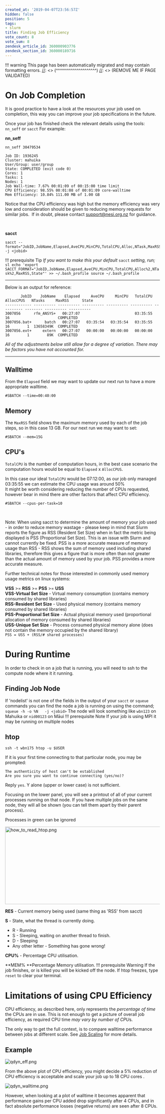 ```yaml
---
created_at: '2019-04-07T23:56:57Z'
hidden: false
position: 5
tags:
- slurm
title: Finding Job Efficiency
vote_count: 8
vote_sum: 8
zendesk_article_id: 360000903776
zendesk_section_id: 360000189716
---
```




[//]: <> (REMOVE ME IF PAGE VALIDATED)
[//]: <> (vvvvvvvvvvvvvvvvvvvv)
!!! warning
    This page has been automatically migrated and may contain formatting errors.
[//]: <> (^^^^^^^^^^^^^^^^^^^^)
[//]: <> (REMOVE ME IF PAGE VALIDATED)

# On Job Completion

It is good practice to have a look at the resources your job used on
completion, this way you can improve your job specifications in the
future.

Once your job has finished check the relevant details using the tools:
`nn_seff` or `sacct` For example:  

**nn\_seff**

``` sl
nn_seff 30479534
```

``` sl
Job ID: 1936245
Cluster: mahuika
User/Group: user/group
State: COMPLETED (exit code 0)
Cores: 1
Tasks: 1
Nodes: 1
Job Wall-time: 7.67% 00:01:09 of 00:15:00 time limit
CPU Efficiency: 98.55% 00:01:08 of 00:01:09 core-walltime
Mem Efficiency: 10.84% 111.00 MB of 1.00 GB
```

Notice that the CPU efficiency was high but the memory efficiency was
very low and consideration should be given to reducing memory requests
for similar jobs.  If in doubt, please contact <support@nesi.org.nz> for
guidance.

 

**sacct**

``` sl
sacct --format="JobID,JobName,Elapsed,AveCPU,MinCPU,TotalCPU,Alloc,NTask,MaxRSS,State" -j <jobid>
```
!!! prerequisite Tip
     *If you want to make this your default* `sacct` *setting, run;*
     ``` sl
     echo 'export SACCT_FORMAT="JobID,JobName,Elapsed,AveCPU,MinCPU,TotalCPU,Alloc%2,NTask%2,MaxRSS,State"' >> ~/.bash_profile
     source ~/.bash_profile
     ```

------------------------------------------------------------------------

Below is an output for reference:

``` sl
       JobID    JobName    Elapsed     AveCPU     MinCPU   TotalCPU  AllocCPUS   NTasks     MaxRSS      State
------------ ---------- ---------- ---------- ---------- ---------- ---------- -------- ---------- ----------
3007056      rfm_ANSYS+   00:27:07                         03:35:55         16                      COMPLETED
3007056.bat+      batch   00:27:07   03:35:54   03:35:54   03:35:55         16        1  13658349K  COMPLETED
3007056.ext+     extern   00:27:07   00:00:00   00:00:00   00:00:00         16        1        89K  COMPLETED
```

*All of the adjustments below still allow for a degree of variation.
There may be factors you have not accounted for.*

------------------------------------------------------------------------

## **Walltime**

From the `Elapsed` field we may want to update our next run to have a
more appropriate walltime.

``` sl
#SBATCH --time=00:40:00
```

## **Memory**

The `MaxRSS` field shows the maximum memory used by each of the job
steps, so in this case 13 GB. For our next run we may want to set:

``` sl
#SBATCH --mem=15G
```

## **CPU's**

`TotalCPU` is the number of computation hours, in the best case scenario
the computation hours would be equal to `Elapsed` x `AllocCPUS`.

In this case our ideal `TotalCPU` would be 07:12:00, as our job only
managed 03:35:55 we can estimate the CPU usage was around 50%  
It might be worth considering reducing the number of CPUs requested,
however bear in mind there are other factors that affect CPU efficiency.

``` sl
#SBATCH --cpus-per-task=10
```

 

Note: When using sacct to determine the amount of memory your job used -
in order to reduce memory wastage - please keep in mind that Slurm
reports the figure as RSS (Resident Set Size) when in fact the metric
being displayed is PSS (Proportional Set Size). This is an issue with
Slurm and cannot currently be fixed. PSS is a more accurate measure of
memory usage than RSS - RSS shows the sum of memory used including
shared libraries, therefore this gives a figure that is more often than
not greater than the actual amount of memory used by your job. PSS
provides a more accurate measure.

Further technical notes for those interested in commonly used memory
usage metrics on linux systems:

**VSS** &gt;= **RSS** &gt;= **PSS** &gt;= **USS**  
**VSS-Virtual Set Size** - Virtual memory consumption (contains memory
consumed by shared libraries)  
**RSS-Resident Set Size** - Used physical memory (contains memory
consumed by shared libraries)  
**PSS-Proportional Set Size** - Actual physical memory used
(proportional allocation of memory consumed by shared libraries)  
**USS-Unique Set Size** - Process consumed physical memory alone (does
not contain the memory occupied by the shared library)  
`PSS = USS + (RSS/# shared processes)`

# During Runtime

In order to check in on a job that is running, you will need to ssh to
the compute node where it it running.

## Finding Job Node

If 'nodelist' is not one of the fields in the output of your `sacct` or
`squeue` commands you can find the node a job is running on using the
command; `squeue -h -o %N   -j <jobid>` The node will look something
like `wbn123` on Mahuika or `nid00123` on Māui
!!! prerequisite Note
     If your job is using MPI it may be running on multiple nodes

## htop 

``` sl
ssh -t wbn175 htop -u $USER
```

If it is your first time connecting to that particular node, you may be
prompted:

``` sl
The authenticity of host can't be established 
Are you sure you want to continue connecting (yes/no)?
```

Reply `yes`. Y alone (upper or lower case) is not sufficient.

Focusing on the lower panel, you will see a printout of all of your
current processes running on that node. If you have multiple jobs on the
same node, they will all be shown (you can tell them apart by their
parent process).

Processes in green can be ignored

<img src="../../assets/images/Finding_Job_Efficiency.png" width="929"
height="252" alt="how_to_read_htop.png" />

**RES** - Current memory being used (same thing as 'RSS' from sacct)

**S** - State, what the thread is currently doing.

-   R - Running
-   S - Sleeping, waiting on another thread to finish.
-   D - Sleeping
-   Any other letter - Something has gone wrong!

**CPU%** - Percentage CPU utilisation.

**MEM% **Percentage Memory utilisation.
!!! prerequisite Warning
     If the job finishes, or is killed you will be kicked off the node. If
     htop freezes, type `reset` to clear your terminal.

# Limitations of using CPU Efficiency

CPU efficiency, as described here, only represents the *percentage of
time* the CPUs are in use. This is not enough to get a picture of
overall job efficiency, as required CPU time *may vary by number of
CPU*s.

The only way to get the full context, is to compare walltime performance
between jobs at different scale. See [Job
Scaling](https://support.nesi.org.nz/hc/en-gb/articles/360000728016) for
more details.

## Example

![qdyn\_eff.png](../../assets/images/Finding_Job_Efficiency_0.png)

From the above plot of CPU efficiency, you might decide a 5% reduction
of CPU efficiency is acceptable and scale your job up to 18 CPU cores . 

![qdyn\_walltime.png](../../assets/images/Finding_Job_Efficiency_1.png)

However, when looking at a plot of walltime it becomes apparent that
performance gains per CPU added drop significantly after 4 CPUs, and in
fact absolute performance losses (negative returns) are seen after 8
CPUs.
